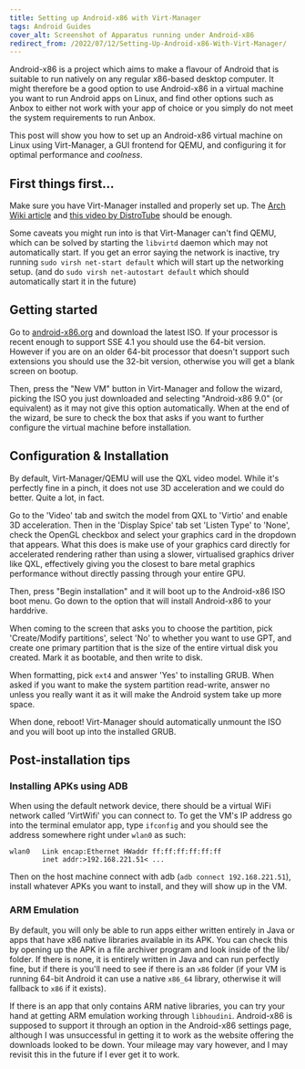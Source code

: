 ```yaml
---
title: Setting up Android-x86 with Virt-Manager
tags: Android Guides
cover_alt: Screenshot of Apparatus running under Android-x86
redirect_from: /2022/07/12/Setting-Up-Android-x86-With-Virt-Manager/
---
```


Android-x86 is a project which aims to make a flavour of Android that is suitable to run natively on any regular x86-based desktop computer. It might therefore be a good option to use Android-x86 in a virtual machine you want to run Android apps on Linux, and find other options such as Anbox to either not work with your app of choice or you simply do not meet the system requirements to run Anbox.

This post will show you how to set up an Android-x86 virtual machine on Linux using Virt-Manager, a GUI frontend for QEMU, and configuring it for optimal performance and *coolness*.

<!--more-->

## First things first...
Make sure you have Virt-Manager installed and properly set up. The [Arch Wiki article](https://wiki.archlinux.org/title/Virt-Manager) and [this video by DistroTube](https://www.youtube.com/watch?v=p1d_b_91YlU) should be enough.

Some caveats you might run into is that Virt-Manager can't find QEMU, which can be solved by starting the `libvirtd` daemon which may not automatically start. If you get an error saying the network is inactive, try running `sudo virsh net-start default` which will start up the networking setup. (and do `sudo virsh net-autostart default` which should automatically start it in the future)

## Getting started
Go to [android-x86.org](https://android-x86.org) and download the latest ISO. If your processor is recent enough to support SSE 4.1 you should use the 64-bit version. However if you are on an older 64-bit processor that doesn't support such extensions you should use the 32-bit version, otherwise you will get a blank screen on bootup.

Then, press the "New VM" button in Virt-Manager and follow the wizard, picking the ISO you just downloaded and selecting "Android-x86 9.0" (or equivalent) as it may not give this option automatically. When at the end of the wizard, be sure to check the box that asks if you want to further configure the virtual machine before installation.

## Configuration & Installation
By default, Virt-Manager/QEMU will use the QXL video model. While it's perfectly fine in a pinch, it does not use 3D acceleration and we could do better. Quite a lot, in fact.

Go to the 'Video' tab and switch the model from QXL to 'Virtio' and enable 3D acceleration. Then in the 'Display Spice' tab set 'Listen Type' to 'None', check the OpenGL checkbox and select your graphics card in the dropdown that appears. What this does is make use of your graphics card directly for accelerated rendering rather than using a slower, virtualised graphics driver like QXL, effectively giving you the closest to bare metal graphics performance without directly passing through your entire GPU.

Then, press "Begin installation" and it will boot up to the Android-x86 ISO boot menu. Go down to the option that will install Android-x86 to your harddrive.

When coming to the screen that asks you to choose the partition, pick 'Create/Modify partitions', select 'No' to whether you want to use GPT, and create one primary partition that is the size of the entire virtual disk you created. Mark it as bootable, and then write to disk.

When formatting, pick `ext4` and answer 'Yes' to installing GRUB. When asked if you want to make the system partition read-write, answer no unless you really want it as it will make the Android system take up more space.

When done, reboot! Virt-Manager should automatically unmount the ISO and you will boot up into the installed GRUB.

## Post-installation tips

### Installing APKs using ADB
When using the default network device, there should be a virtual WiFi network called 'VirtWifi' you can connect to. To get the VM's IP address go into the terminal emulator app, type `ifconfig` and you should see the address somewhere right under `wlan0` as such:

```
wlan0	Link encap:Ethernet HWaddr ff:ff:ff:ff:ff:ff
		inet addr:>192.168.221.51< ...
```

Then on the host machine connect with adb (`adb connect 192.168.221.51`), install whatever APKs you want to install, and they will show up in the VM.

### ARM Emulation
By default, you will only be able to run apps either written entirely in Java or apps that have x86 native libraries available in its APK. You can check this by opening up the APK in a file archiver program and look inside of the lib/ folder. If there is none, it is entirely written in Java and can run perfectly fine, but if there is you'll need to see if there is an `x86` folder (if your VM is running 64-bit Android it can use a native `x86_64` library, otherwise it will fallback to `x86` if it exists).

If there is an app that only contains ARM native libraries, you can try your hand at getting ARM emulation working through `libhoudini`. Android-x86 is supposed to support it through an option in the Android-x86 settings page, although I was unsuccessful in getting it to work as the website offering the downloads looked to be down. Your mileage may vary however, and I may revisit this in the future if I ever get it to work.
